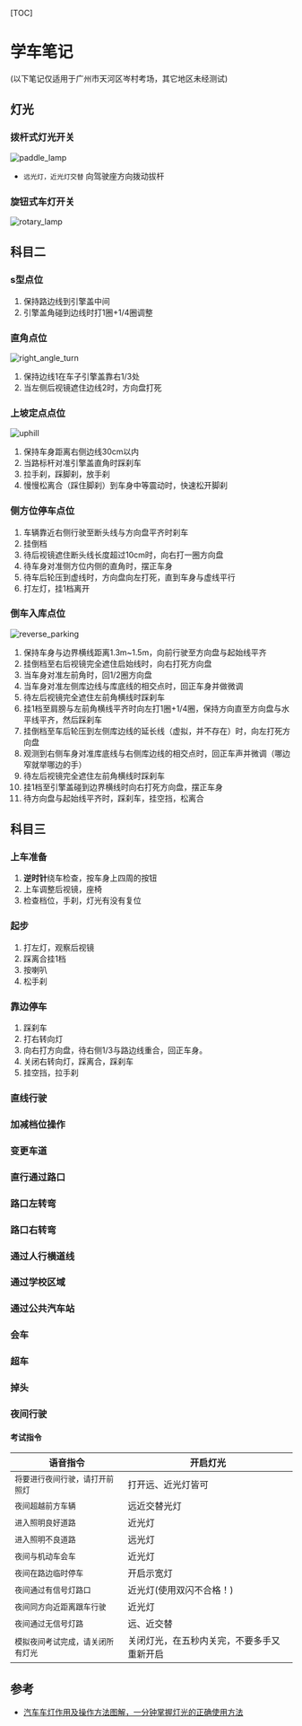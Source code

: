 [TOC]

# 学车笔记

(以下笔记仅适用于广州市天河区岑村考场，其它地区未经测试)



## 灯光

### 拨杆式灯光开关

![paddle_lamp](res/paddle_lamp.png)

- `远光灯，近光灯交替` 向驾驶座方向拨动拔杆

### 旋钮式车灯开关

![rotary_lamp](res/rotary_lamp.png)



## 科目二

### s型点位

1. 保持路边线到引擎盖中间
2. 引擎盖角碰到边线时打1圈+1/4圈调整

### 直角点位

![right_angle_turn](res/right_angle_turn.png)

1. 保持边线1在车子引擎盖靠右1/3处
2. 当左侧后视镜遮住边线2时，方向盘打死

### 上坡定点点位

![uphill](res/uphill)

1. 保持车身距离右侧边线30cm以内
2. 当路标杆对准引擎盖直角时踩刹车
3. 拉手刹，踩脚刹，放手刹
4. 慢慢松离合（踩住脚刹）到车身中等震动时，快速松开脚刹

### 侧方位停车点位

1. 车辆靠近右侧行驶至断头线与方向盘平齐时刹车
2. 挂倒档
3. 待后视镜遮住断头线长度超过10cm时，向右打一圈方向盘
4. 待车身对准侧方位内侧的直角时，摆正车身
5. 待车后轮压到虚线时，方向盘向左打死，直到车身与虚线平行
6. 打左灯，挂1档离开

### 倒车入库点位

![reverse_parking](res/reverse_parking.png)

1. 保持车身与边界横线距离1.3m~1.5m，向前行驶至方向盘与起始线平齐
2. 挂倒档至右后视镜完全遮住启始线时，向右打死方向盘
3. 当车身对准左前角时，回1/2圈方向盘
4. 当车身对准左侧库边线与库底线的相交点时，回正车身并做微调
5. 待左后视镜完全遮住左前角横线时踩刹车
6. 挂1档至肩膀与左前角横线平齐时向左打1圈+1/4圈，保持方向直至方向盘与水平线平齐，然后踩刹车
7. 挂倒档至车后轮压到左侧库边线的延长线（虚拟，并不存在）时，向左打死方向盘
8. 观测到右侧车身对准库底线与右侧库边线的相交点时，回正车声并微调（哪边窄就举哪边的手）
9. 待左后视镜完全遮住左前角横线时踩刹车
10. 挂1档至引擎盖碰到边界横线时向右打死方向盘，摆正车身
11. 待方向盘与起始线平齐时，踩刹车，挂空挡，松离合



## 科目三

### 上车准备

1. **逆时针**绕车检查，按车身上四周的按钮
2. 上车调整后视镜，座椅
3. 检查档位，手刹，灯光有没有复位

### 起步

1. 打左灯，观察后视镜
2. 踩离合挂1档
3. 按喇叭
4. 松手刹

### 靠边停车

1. 踩刹车
2. 打右转向灯
3. 向右打方向盘，待右侧1/3与路边线重合，回正车身。
4. 关闭右转向灯，踩离合，踩刹车
5. 挂空挡，拉手刹

### 直线行驶

### 加减档位操作

### 变更车道

### 直行通过路口

### 路口左转弯

### 路口右转弯

### 通过人行横道线

### 通过学校区域

### 通过公共汽车站

### 会车

### 超车

### 掉头

### 夜间行驶

#### 考试指令

| 语音指令                           | 开启灯光                                   |
| ---------------------------------- | ------------------------------------------ |
| `将要进行夜间行驶，请打开前照灯`   | 打开远、近光灯皆可                         |
| `夜间超越前方车辆`                 | 远近交替光灯                               |
| `进入照明良好道路`                 | 近光灯                                     |
| `进入照明不良道路`                 | 远光灯                                     |
| `夜间与机动车会车`                 | 近光灯                                     |
| `夜间在路边临时停车`               | 开启示宽灯                                 |
| `夜间通过有信号灯路口`             | 近光灯(使用双闪不合格！)                   |
| `夜间同方向近距离跟车行驶`         | 近光灯                                     |
| `夜间通过无信号灯路`               | 远、近交替                                 |
| `模拟夜间考试完成，请关闭所有灯光` | 关闭灯光，在五秒内关完，不要多手又重新开启 |



## 参考

- [汽车车灯作用及操作方法图解，一分钟掌握灯光的正确使用方法](https://www.sohu.com/a/320767966_120047391)

